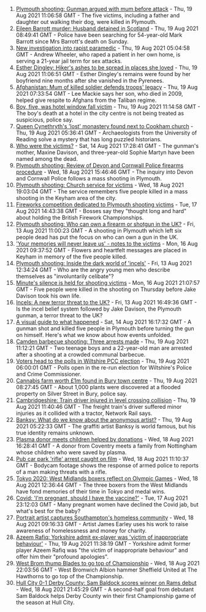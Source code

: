 1. [Plymouth shooting: Gunman argued with mum before attack](https://www.bbc.co.uk/news/uk-england-devon-58260590) - Thu, 19 Aug 2021 11:06:58 GMT - The five victims, including a father and daughter out walking their dog, were killed in Plymouth.
2. [Eileen Barrott murder: Husband detained in Scotland](https://www.bbc.co.uk/news/uk-england-leeds-58266900) - Thu, 19 Aug 2021 08:49:41 GMT - Police have been searching for 54-year-old Mark Barrott since Mrs Barrott's death on Sunday.
3. [New investigation into rapist paramedic](https://www.bbc.co.uk/news/uk-england-cambridgeshire-58206031) - Thu, 19 Aug 2021 05:04:58 GMT - Andrew Wheeler, who raped a patient in her own home, is serving a 21-year jail term for sex attacks.
4. [Esther Dingley: Hiker's ashes to be spread in places she loved](https://www.bbc.co.uk/news/uk-england-tyne-58269737) - Thu, 19 Aug 2021 11:06:51 GMT - Esther Dingley's remains were found by her boyfriend nine months after she vanished in the Pyrenees.
5. [Afghanistan: Mum of killed soldier defends troops' legacy](https://www.bbc.co.uk/news/uk-england-oxfordshire-58261080) - Thu, 19 Aug 2021 07:33:54 GMT - Lee Mackie says her son, who died in 2009, helped give respite to Afghans from the Taliban regime.
6. [Boy, five, was hotel window fall victim](https://www.bbc.co.uk/news/uk-england-south-yorkshire-58269533) - Thu, 19 Aug 2021 11:14:58 GMT - The boy's death at a hotel in the city centre is not being treated as suspicious, police say.
7. [Queen Cynethryth's 'lost' monastery found next to Cookham church](https://www.bbc.co.uk/news/uk-england-berkshire-58258647) - Thu, 19 Aug 2021 05:36:41 GMT - Archaeologists from the University of Reading solve a mystery that has long puzzled historians.
8. [Who were the victims?](https://www.bbc.co.uk/news/uk-58202760) - Sat, 14 Aug 2021 17:28:41 GMT - The gunman's mother, Maxine Davison, and three-year-old Sophie Martyn have been named among the dead.
9. [Plymouth shooting: Review of Devon and Cornwall Police firearms procedure](https://www.bbc.co.uk/news/uk-england-devon-58257497) - Wed, 18 Aug 2021 15:46:46 GMT - The inquiry into Devon and Cornwall Police follows a mass shooting in Plymouth.
10. [Plymouth shooting: Church service for victims](https://www.bbc.co.uk/news/uk-england-devon-58254573) - Wed, 18 Aug 2021 19:03:04 GMT - The service remembers five people killed in a mass shooting in the Keyham area of the city.
11. [Fireworks competition dedicated to Plymouth shooting victims](https://www.bbc.co.uk/news/uk-england-devon-58240787) - Tue, 17 Aug 2021 14:43:38 GMT - Bosses say they "thought long and hard" about holding the British Firework Championships.
12. [Plymouth shooting: Who can own a firearm or shotgun in the UK?](https://www.bbc.co.uk/news/uk-58198857) - Fri, 13 Aug 2021 11:00:23 GMT - A shooting in Plymouth which left six people dead has put the focus on who can own a gun in the UK.
13. ['Your memories will never leave us' - notes to the victims](https://www.bbc.co.uk/news/uk-england-devon-58229935) - Mon, 16 Aug 2021 09:37:52 GMT - Flowers and heartfelt messages are placed in Keyham in memory of the five people killed.
14. [Plymouth shooting: Inside the dark world of 'incels'](https://www.bbc.co.uk/news/blogs-trending-44053828) - Fri, 13 Aug 2021 12:34:24 GMT - Who are the angry young men who describe themselves as "involuntarily celibate"?
15. [Minute's silence is held for shooting victims](https://www.bbc.co.uk/news/uk-england-devon-58228401) - Mon, 16 Aug 2021 21:07:57 GMT - Five people were killed in the shooting on Thursday before Jake Davison took his own life.
16. [Incels: A new terror threat to the UK?](https://www.bbc.co.uk/news/uk-58207064) - Fri, 13 Aug 2021 16:49:36 GMT - Is the incel belief system followed by Jake Davison, the Plymouth gunman, a terror threat to the UK?
17. [A visual guide to what happened](https://www.bbc.co.uk/news/uk-england-devon-58200336) - Sat, 14 Aug 2021 16:17:32 GMT - A gunman shot and killed five people in Plymouth before turning the gun on himself. Here's what we know about how events unfolded.
18. [Camden barbecue shooting: Three arrests made](https://www.bbc.co.uk/news/uk-england-london-58269628) - Thu, 19 Aug 2021 11:12:21 GMT - Two teenage boys and a 22-year-old man are arrested after a shooting at a crowded communal barbecue.
19. [Voters head to the polls in Wiltshire PCC election](https://www.bbc.co.uk/news/uk-england-wiltshire-58257599) - Thu, 19 Aug 2021 06:00:01 GMT - Polls open in the re-run election for Wiltshire's Police and Crime Commissioner.
20. [Cannabis farm worth £1m found in Bury town centre](https://www.bbc.co.uk/news/uk-england-manchester-58267564) - Thu, 19 Aug 2021 08:27:45 GMT - About 1,000 plants were discovered at a flooded property on Silver Street in Bury, police say.
21. [Cambridgeshire: Train driver injured in level crossing collision](https://www.bbc.co.uk/news/uk-england-cambridgeshire-58269427) - Thu, 19 Aug 2021 11:40:46 GMT - The freight train's driver suffered minor injuries as it collided with a tractor, Network Rail says.
22. [Banksy: What do we know about the anonymous artist?](https://www.bbc.co.uk/news/uk-england-bristol-50249349) - Thu, 19 Aug 2021 05:22:33 GMT - The graffiti artist Banksy is world famous, but his true identity remains unknown.
23. [Plasma donor meets children helped by donations](https://www.bbc.co.uk/news/uk-england-coventry-warwickshire-58261942) - Wed, 18 Aug 2021 16:28:41 GMT - A donor from Coventry meets a family from Nottingham whose children who were saved by plasma.
24. [Pub car park 'rifle' arrest caught on film](https://www.bbc.co.uk/news/uk-england-norfolk-58258077) - Wed, 18 Aug 2021 11:10:37 GMT - Bodycam footage shows the response of armed police to reports of a man making threats with a rifle.
25. [Tokyo 2020: West Midlands boxers reflect on Olympic Games](https://www.bbc.co.uk/news/uk-england-birmingham-58259342) - Wed, 18 Aug 2021 12:36:44 GMT - The three boxers from the West Midlands have fond memories of their time in Tokyo and medal wins.
26. [Covid: 'I'm pregnant, should I have the vaccine?'](https://www.bbc.co.uk/news/uk-england-london-58089039) - Tue, 17 Aug 2021 23:12:03 GMT - Many pregnant women have declined the Covid jab, but what's best for the baby?
27. [Portrait artist captures Southampton's homeless community](https://www.bbc.co.uk/news/uk-england-hampshire-58246412) - Wed, 18 Aug 2021 09:16:33 GMT - Artist James Earley uses his work to raise awareness of homelessness and money for charity.
28. [Azeem Rafiq: Yorkshire admit ex-player was 'victim of inappropriate behaviour'](https://www.bbc.co.uk/sport/cricket/58269449) - Thu, 19 Aug 2021 11:38:19 GMT - Yorkshire admit former player Azeem Rafiq was "the victim of inappropriate behaviour" and offer him their "profound apologies".
29. [West Brom thump Blades to go top of Championship](https://www.bbc.co.uk/sport/football/58168104) - Wed, 18 Aug 2021 22:03:56 GMT - West Bromwich Albion hammer Sheffield United at The Hawthorns to go top of the Championship.
30. [Hull City 0-1 Derby County: Sam Baldock scores winner on Rams debut](https://www.bbc.co.uk/sport/football/58168106) - Wed, 18 Aug 2021 21:45:29 GMT - A second-half goal from debutant Sam Baldock helps Derby County win their first Championship game of the season at Hull City.
